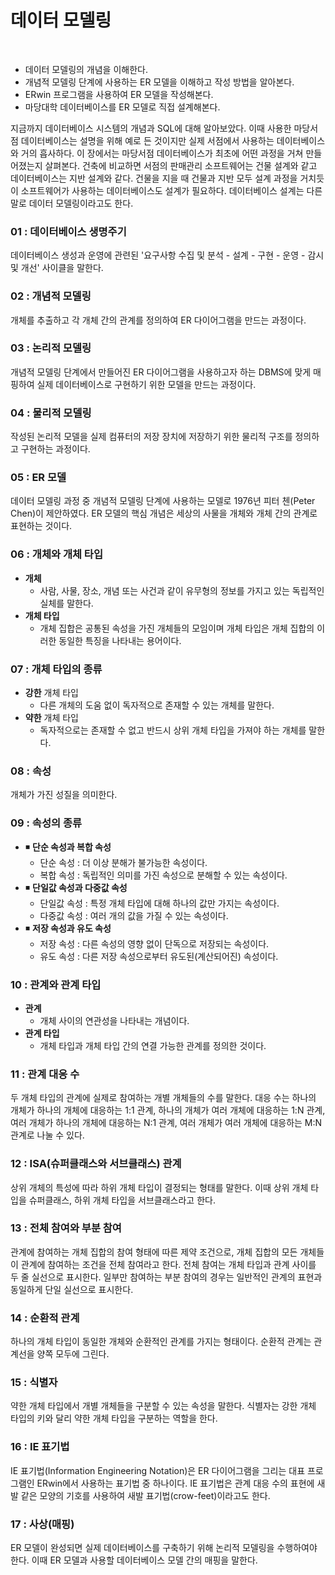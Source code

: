 # 데이터 모델링
<br/>

- 데이터 모델링의 개념을 이해한다.
- 개념적 모델링 단계에 사용하는 ER 모델을 이해하고 작성 방법을 알아본다.
- ERwin 프로그램을 사용하여 ER 모델을 작성해본다.
- 마당대학 데이터베이스를 ER 모델로 직접 설계해본다.

지금까지 데이터베이스 시스템의 개념과 SQL에 대해 알아보았다.
이때 사용한 마당서점 데이터베이스는 설명을 위해 예로 든 것이지만 실제 서점에서 사용하는 데이터베이스와 거의 흡사하다.
이 장에서는 마당서점 데이터베이스가 최초에 어떤 과정을 거쳐 만들어졌는지 살펴본다.
건축에 비교하면 서점의 판매관리 소프트웨어는 건물 설계와 같고 데이터베이스는 지반 설계와 같다.
건물을 지을 때 건물과 지반 모두 설계 과정을 거치듯이 소프트웨어가 사용하는 데이터베이스도 설계가 필요하다. 데이터베이스 설계는 다른 말로 데이터 모델링이라고도 한다.

### 01 : 데이터베이스 생명주기
데이터베이스 생성과 운영에 관련된 '요구사항 수집 및 분석 - 설계 - 구현 - 운영 - 감시 및 개선' 사이클을 말한다.

### 02 : 개념적 모델링
개체를 추출하고 각 개체 간의 관계를 정의하여 ER 다이어그램을 만드는 과정이다.

### 03 : 논리적 모델링
개념적 모델링 단계에서 만들어진 ER 다이어그램을 사용하고자 하는 DBMS에 맞게 매핑하여 실제 데이터베이스로 구현하기 위한 모델을 만드는 과정이다.

### 04 : 물리적 모델링
작성된 논리적 모델을 실제 컴퓨터의 저장 장치에 저장하기 위한 물리적 구조를 정의하고 구현하는 과정이다.

### 05 : ER 모델
데이터 모델링 과정 중 개념적 모델링 단계에 사용하는 모델로 1976년 피터 첸(Peter Chen)이 제안하였다.
ER 모델의 핵심 개념은 세상의 사물을 개체와 개체 간의 관계로 표현하는 것이다.

### 06 : 개체와 개체 타입
- **개체**
    - 사람, 사물, 장소, 개념 또는 사건과 같이 유무형의 정보를 가지고 있는 독립적인 실체를 말한다.
- **개체 타입**
    - 개체 집합은 공통된 속성을 가진 개체들의 모임이며 개체 타입은 개체 집합의 이러한 동일한 특징을 나타내는 용어이다.

### 07 : 개체 타입의 종류
- **강한** 개체 타입
    - 다른 개체의 도움 없이 독자적으로 존재할 수 있는 개체를 말한다.
- **약한** 개체 타입
    - 독자적으로는 존재할 수 없고 반드시 상위 개체 타입을 가져야 하는 개체를 말한다.

### 08 : 속성
개체가 가진 성질을 의미한다.

### 09 : 속성의 종류
- ◾ **단순 속성과 복합 속성**
    - 단순 속성 : 더 이상 분해가 불가능한 속성이다.
    - 복합 속성 : 독립적인 의미를 가진 속성으로 분해할 수 있는 속성이다.
- ◾ **단일값 속성과 다중값 속성**
    - 단일값 속성 : 특정 개체 타입에 대해 하나의 값만 가지는 속성이다.
    - 다중값 속성 : 여러 개의 값을 가질 수 있는 속성이다.
- ◾ **저장 속성과 유도 속성**
    - 저장 속성 : 다른 속성의 영향 없이 단독으로 저장되는 속성이다.
    - 유도 속성 : 다른 저장 속성으로부터 유도된(계산되어진) 속성이다.

### 10 : 관계와 관계 타입
- **관계**
    - 개체 사이의 연관성을 나타내는 개념이다.
- **관계 타입**
    - 개체 타입과 개체 타입 간의 연결 가능한 관계를 정의한 것이다.

### 11 : 관계 대응 수
두 개체 타입의 관계에 실제로 참여하는 개별 개체들의 수를 말한다.
대응 수는 하나의 개체가 하나의 개체에 대응하는 1:1 관계, 하나의 개체가 여러 개체에 대응하는 1:N 관계, 여러 개체가 하나의 개체에 대응하는 N:1 관계,
여러 개체가 여러 개체에 대응하는 M:N 관계로 나눌 수 있다.

### 12 : ISA(슈퍼클래스와 서브클래스) 관계
상위 개체의 특성에 따라 하위 개체 타입이 결정되는 형태를 말한다. 이때 상위 개체 타입을 슈퍼클래스, 하위 개체 타입을 서브클래스라고 한다.

### 13 : 전체 참여와 부분 참여
관계에 참여하는 개체 집합의 참여 형태에 따른 제약 조건으로, 개체 집합의 모든 개체들이 관계에 참여하는 조건을 전체 참여라고 한다.
전체 참여는 개체 타입과 관계 사이를 두 줄 실선으로 표시한다. 일부만 참여하는 부분 참여의 경우는 일반적인 관계의 표현과 동일하게 단일 실선으로 표시한다.

### 14 : 순환적 관계
하나의 개체 타입이 동일한 개체와 순환적인 관계를 가지는 형태이다. 순환적 관계는 관계선을 양쪽 모두에 그린다.

### 15 : 식별자
약한 개체 타입에서 개별 개체들을 구분할 수 있는 속성을 말한다. 식별자는 강한 개체 타입의 키와 달리 약한 개체 타입을 구분하는 역할을 한다.

### 16 : IE 표기법
IE 표기법(Information Engineering Notation)은 ER 다이어그램을 그리는 대표 프로그램인 ERwin에서 사용하는 표기법 중 하나이다.
IE 표기법은 관계 대응 수의 표현에 새발 같은 모양의 기호를 사용하여 새발 표기법(crow-feet)이라고도 한다.

### 17 : 사상(매핑)
ER 모델이 완성되면 실제 데이터베이스를 구축하기 위해 논리적 모델링을 수행하여야 한다. 이때 ER 모델과 사용할 데이터베이스 모델 간의 매핑을 말한다.